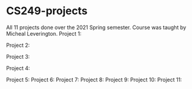 # CS249-projects
 All 11 projects done over the 2021 Spring semester. Course was taught by Micheal Leverington.
Project 1:

Project 2:

Project 3:

Project 4:

Project 5:
Project 6:
Project 7:
Project 8:
Project 9:
Project 10:
Project 11:

